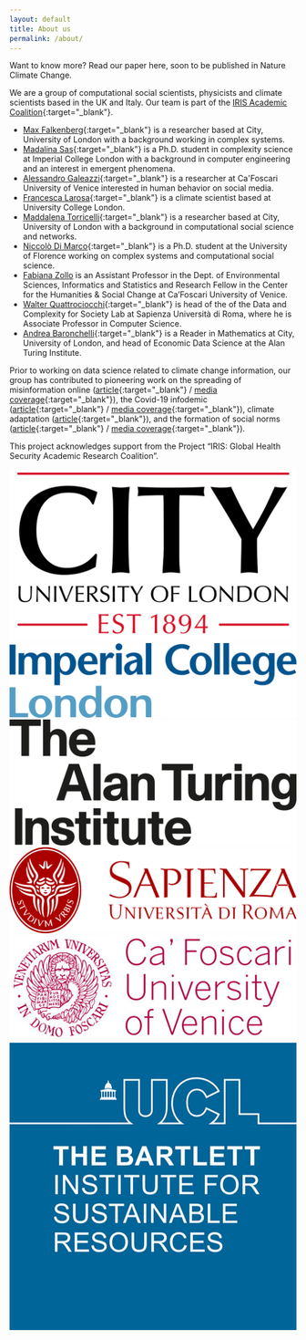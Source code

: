 ```yaml
---
layout: default
title: About us
permalink: /about/
---
```


Want to know more? Read our paper here, soon to be published in Nature Climate Change.

We are a group of computational social scientists, physicists and climate scientists based in the UK and Italy. Our team is part of the [IRIS Academic Coalition](https://www.irisacademic.org/){:target="_blank"}.

- [Max Falkenberg](https://twitter.com/MaxFalken){:target="_blank"} is a researcher based at City, University of London with a background working in complex systems.
- [Madalina Sas](https://mis.pm){:target="_blank"} is a Ph.D. student in complexity science at Imperial College London with a background in computer engineering and an interest in emergent phenomena.
- [Alessandro Galeazzi](https://scholar.google.com/citations?user=LGWBII4AAAAJ&hl){:target="_blank"} is a researcher at Ca'Foscari University of Venice interested in human behavior on social media.
- [Francesca Larosa](https://scholar.google.com/citations?user=89qTlnEAAAAJ&hl=it&oi=ao){:target="_blank"} is a climate scientist based at University College London.
- [Maddalena Torricelli](https://maddaleona.github.io/){:target="_blank"} is a researcher based at City, University of London with a background in computational social science and networks.
- [Niccolò Di Marco](https://twitter.com/Nicco84394204){:target="_blank"} is a Ph.D. student at the University of Florence working on complex systems and computational social science.
- [Fabiana Zollo](https://www.unive.it/data/persone/14075308/curriculum) is an Assistant Professor in the Dept. of Environmental Sciences, Informatics and Statistics and Research Fellow in the Center for the Humanities & Social Change at Ca’Foscari University of Venice.
- [Walter Quattrociocchi](https://sites.google.com/view/walterquattrociocchi/home){:target="_blank"} is head of the of the Data and Complexity for Society Lab at Sapienza Università di Roma, where he is Associate Professor in Computer Science.
- [Andrea Baronchelli](https://www.andreabaronchelli.com/){:target="_blank"} is a Reader in Mathematics at City, University of London, and head of Economic Data Science at the Alan Turing Institute.

Prior to working on data science related to climate change information, our group has contributed to pioneering work on the spreading of misinformation online ([article](https://www.pnas.org/content/113/3/554){:target="_blank"} / [media coverage](https://pnas.altmetric.com/details/4951559){:target="_blank"}), the Covid-19 infodemic ([article](https://doi.org/10.1038/s41598-020-73510-5){:target="_blank"} / [media coverage](https://nature.altmetric.com/details/91846881){:target="_blank"}), climate adaptation ([article](https://iopscience.iop.org/article/10.1088/1748-9326/ab304d){:target="_blank"}), and the formation of social norms ([article](https://www.science.org/doi/abs/10.1126/science.aas8827){:target="_blank"} / [media coverage](https://www.scientificamerican.com/article/the-25-revolution-how-big-does-a-minority-have-to-be-to-reshape-society/){:target="_blank"}).

This project acknowledges support from the Project “IRIS: Global Health Security Academic Research Coalition”.

<div class="flexi flexi-6">
<div><img src="/assets/img/city-uni.jpg"></div>
<div><img src="/assets/img/imperial.png"></div>
<div><img src="/assets/img/turing.jpg"></div>
<div><img src="/assets/img/sapienza.png"></div>
<div><img src="/assets/img/cafoscari.jpg"></div>
<div><img src="/assets/img/ISR_UCL.jpg"></div>
</div>
